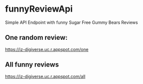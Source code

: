 # funnyReviewApi
Simple API Endpoint with funny Sugar Free Gummy Bears Reviews

## One random review:

https://iz-digiverse.uc.r.appspot.com/one

## All funny reviews

https://iz-digiverse.uc.r.appspot.com/all
